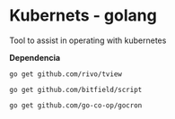 # Kubernets - golang
Tool to assist in operating with kubernetes

**Dependencia**

`go get github.com/rivo/tview`

`go get github.com/bitfield/script`

`go get github.com/go-co-op/gocron`